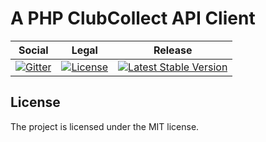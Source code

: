 # A PHP ClubCollect API Client

<table>
<thead>
<tr>
<th>Social</th>
<th>Legal</th>
<th>Release</th>
</tr>
</thead>
<tbody>
<tr>
<td>
<a href="https://gitter.im/SetBased/php-abc?utm_source=badge&utm_medium=badge&utm_campaign=pr-badge"><img src="https://badges.gitter.im/SetBased/php-abc.svg" alt="Gitter"/></a>
</td>
<td>
<a href="https://packagist.org/packages/setbased/club-collect-api-client"><img src="https://poser.pugx.org/setbased/club-collect-api-client/license" alt="License"/></a>
</td>
<td>
<a href="https://packagist.org/packages/setbased/club-collect-api-client"><img src="https://poser.pugx.org/setbased/club-collect-api-client/v/stable" alt="Latest Stable Version"/></a>
</td>
</tr>
</tbody>
</table>

##  License
  
The project is licensed under the MIT license.

